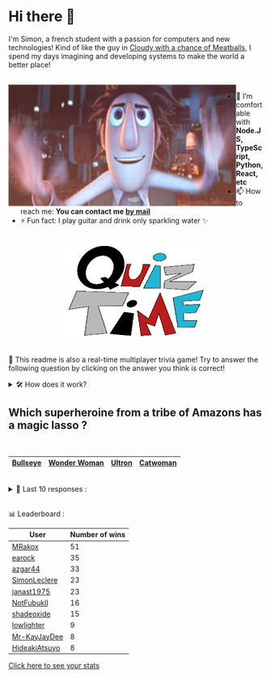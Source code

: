 # Hi there 👋

I'm Simon, a french student with a passion for computers and new technologies!
Kind of like the guy in [Cloudy with a chance of Meatballs](https://www.youtube.com/watch?v=dQw4w9WgXcQ), I spend my days imagining and developing systems to make the world a better place!

<br>

<img width="450" height="240" src="./assets/cloudyWithAChanceOfMeatBalls.gif" align=left>

- 🌱 I’m comfortable with **Node.JS, TypeScript, Python, React, etc**
- 📫 How to reach me: **You can contact me [by mail](mailto:simon-leclere@orange.fr)**
- ⚡ Fun fact: I play guitar and drink only sparkling water ✨

<br>

<center><img width="280" height="187" src="./assets/quizTime.gif"></center>

<br>

🎲 This readme is also a real-time multiplayer trivia game! Try to answer the following question by clicking on the answer you think is correct!
<details>
  <summary>🛠️ How does it work?</summary>
  Each answer is a link to a pre-filled issue. When you press "Submit new issue", it triggers a Github action workflow that compares your answer with the correct answer, finds a new question and updates the readme.md file. Not bad huh?! This whole process only takes about 20 seconds!
</details>

## Which superheroine from a tribe of Amazons has a magic lasso ?

<br>

| [Bullseye](https://github.com/SimonLeclere/SimonLeclere/issues/new?title=quiz%7C650%7CBullseye&body=Just%20click%20'Submit%20new%20issue'.) | [Wonder Woman](https://github.com/SimonLeclere/SimonLeclere/issues/new?title=quiz%7C650%7CWonder%20Woman&body=Just%20click%20'Submit%20new%20issue'.) | [Ultron](https://github.com/SimonLeclere/SimonLeclere/issues/new?title=quiz%7C650%7CUltron&body=Just%20click%20'Submit%20new%20issue'.) | [Catwoman](https://github.com/SimonLeclere/SimonLeclere/issues/new?title=quiz%7C650%7CCatwoman&body=Just%20click%20'Submit%20new%20issue'.) |
| - | - | - | - | 

<br>

<details>
  <summary>📒 Last 10 responses :</summary>

- **OutlawOnGithub** answered **Mayfair** to `What Instagram filter brings a romantic side to your photos ?` (Wrong answer)
- **OutlawOnGithub** answered **RunTime** to `What is the meaning of the RT letters of the Windows RT product name ?` (Wrong answer)
- **OutlawOnGithub** answered **Neon** to `Which of the following denotes an almost inert, colorless gas ?` (Good answer)
- **OutlawOnGithub** answered **New Coke** to `Which Coca-Cola formula was a major marketing failure ?` (Good answer)
- **OutlawOnGithub** answered **Selena Gomez** to `Who was the most followed personality on the Instagram network in 2017 ?` (Good answer)
- **SimonLeclere** answered **Fiona** to `Who was placed in a glass coffin by dwarves and then awakened by a prince ?` (Wrong answer)
- **SimonLeclere** answered **40 liters** to `How many liters of water can a horse drink each day ?` (Good answer)
- **SimonLeclere** answered **Radio Station** to `To which other object can we associate the paleophone invented by Charles Cross ?` (Wrong answer)
- **SimonLeclere** answered **To refresh** to `Why do polar bears lie in the snow when they run ?` (Good answer)
- **SimonLeclere** answered **Minister** to `Jeanne Chauvin was the first woman in France to practice what profession ?` (Wrong answer)

</details>

<br>

📊 Leaderboard :

| User | Number of wins |
|-|-|
| [MRakox](https://github.com/MRakox) | 51 |
| [earock](https://github.com/earock) | 35 |
| [azgar44](https://github.com/azgar44) | 33 |
| [SimonLeclere](https://github.com/SimonLeclere) | 23 |
| [janast1975](https://github.com/janast1975) | 23 |
| [NotFubukIl](https://github.com/NotFubukIl) | 16 |
| [shadeoxide](https://github.com/shadeoxide) | 15 |
| [lowlighter](https://github.com/lowlighter) | 9 |
| [Mr-KayJayDee](https://github.com/Mr-KayJayDee) | 8 |
| [HideakiAtsuyo](https://github.com/HideakiAtsuyo) | 8 |

[Click here to see your stats](https://github.com/SimonLeclere/SimonLeclere/issues/new?title=MyStats&body=Just%20click%20%27Submit%20new%20issue%27.)
